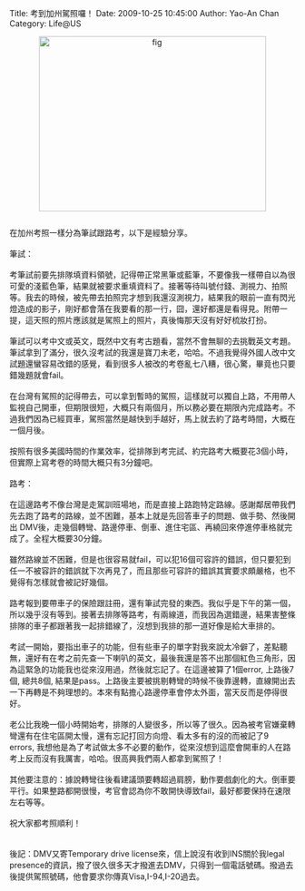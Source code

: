 Title: 考到加州駕照囉！
Date: 2009-10-25 10:45:00
Author: Yao-An Chan
Category: Life@US


<div class='post'>
<a href="http://4.bp.blogspot.com/_mvtDPM7iODU/SuS9is4Te2I/AAAAAAAAE58/W0N_I5d3csA/s1600-h/Picture+1.png"><img alt="fig" border="0" id="BLOGGER_PHOTO_ID_5396646657357216610" src="http://4.bp.blogspot.com/_mvtDPM7iODU/SuS9is4Te2I/AAAAAAAAE58/W0N_I5d3csA/s400/Picture+1.png" style="cursor: pointer; display: block; height: 309px; margin: 0px auto 10px; text-align: center; width: 400px;" /></a><br />在加州考照一樣分為筆試跟路考，以下是經驗分享。<br /><br />筆試：<br /><br />考筆試前要先排隊填資料領號，記得帶正常黑筆或藍筆，不要像我一樣帶自以為很可愛的淺藍色筆，結果就被要求重填資料了。接著等待叫號付錢、測視力、拍照等。我去的時候，被先帶去拍照完才想到我還沒測視力，結果我的眼前一直有閃光燈造成的影子，剛好都會落在我要看的那一行，囧，還好都還是看得見。附帶一提，這天照的照片應該就是駕照上的照片，真後悔那天沒有好好梳妝打扮。<br /><br />筆試可以考中文或英文，既然中文有考古題看，當然不會無聊的去挑戰英文考題。筆試拿到了滿分，很久沒考試的我還是寶刀未老，哈哈。不過我覺得外國人改中文試題還蠻容易改錯的感覺，看到很多人被改的考卷亂七八糟，很心驚，畢竟也只要錯幾題就會fail。<br /><br />在台灣有駕照的記得帶去，可以拿到暫時的駕照，這樣就可以獨自上路，不用帶人監視自己開車，但期限很短，大概只有兩個月，所以務必要在期限內完成路考。不過我們因為已經買車，駕照當然是越快到手越好，馬上就去約了路考時間，大概在一個月後。<br /><br />按照有很多美國時間的作業效率，從排隊到考完試、約完路考大概要花3個小時，但實際上寫考卷的時間大概只有3分鐘吧。<br /><br />路考：<br /><br />在這邊路考不像台灣是走駕訓班場地，而是直接上路跑特定路線。感謝鄰居帶我們先去跑了路考的路線，並不困難，基本上就是先回答車子的問題、做手勢、然後開出 DMV後，走幾個轉彎、路邊停車、倒車、進住宅區、再繞回來停進停車格就完成了。全程大概要30分鐘。<br /><br />雖然路線並不困難，但是也很容易就fail，可以犯16個可容許的錯誤，但只要犯到任一不被容許的錯誤就下次再見了，而且那些可容許的錯誤其實要求頗嚴格，也不覺得有怎樣就會被記好幾個。<br /><br />路考報到要帶車子的保險跟註冊，還有筆試完發的東西。我似乎是下午的第一個，所以幾乎沒有等到。接著去排隊等路考，有兩線道，而我因為選錯邊，結果害整條排隊的車子都跟著我一起排錯線了，沒想到我排的那一道好像是給大車排的。<br /><br />考試一開始，要指出車子的功能，但有些車子的單字對我來說太冷僻了，差點聽無，還好有在考之前先查一下喇叭的英文，最後我還是答不出那個紅色三角形，因為這緊急的功能我也從來沒用過，然後就忘記了。在這邊被算了1個error, 上路後7個, 總共8個, 結果是pass。上路後主要被挑剔轉彎的時候不後靠邊轉，直線開出去一下再轉是不夠理想的。本來有點擔心路邊停車會停太外面，當天反而是停得很好。<br /><br />老公比我晚一個小時開始考，排隊的人變很多，所以等了很久。因為被考官嫌棄轉彎還有在住宅區開太慢，還有忘記打回方向燈、看太多有的沒的而被記了9 errors, 我想他是為了考試做太多不必要的動作，從來沒想到這麼會開車的人在路考上反而沒有我厲害，哈哈。很高興我們兩人都拿到駕照了！<br /><br />其他要注意的：據說轉彎往後看建議頭要轉超過肩膀，動作要戲劇化的大。倒車要平行。如果整路都開很慢，考官會認為你不敢開快導致fail，最好都要保持在速限左右等等。<br /><br />祝大家都考照順利！<br /><br /><br />後記：DMV又寄Temporary drive license來，信上說沒有收到INS關於我legal presence的資訊，撥了很久很多天才撥進去DMV，只得到一個電話號碼。撥過去後提供駕照號碼，他會要求你傳真Visa,I-94,I-20過去。</div>
